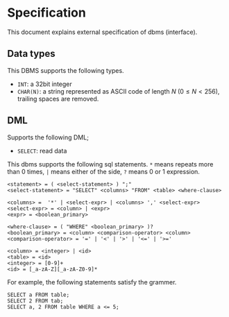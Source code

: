 # Specification

This document explains external specification of dbms (interface).

## Data types

This DBMS supports the following types.

- `INT`: a 32bit integer
- `CHAR(N)`: a string represented as ASCII code of length $N\ (0 \leq N < 256)$, trailing spaces are removed.

## DML

Supports the following DML;

- `SELECT`: read data

This dbms supports the following sql statements.
`*` means repeats more than 0 times, `|` means either of the side, `?` means 0 or 1 expression.

```
<statement> = ( <select-statement> ) ";"
<select-statement> = "SELECT" <columns> "FROM" <table> <where-clause>

<columns> =  '*' | <select-expr> | <columns> ',' <select-expr>
<select-expr> = <column> | <expr>
<expr> = <boolean_primary>

<where-clause> = ( "WHERE" <boolean_primary> )?
<boolean_primary> = <column> <comparison-operator> <column>
<comparison-operator> = '=' | '<' | '>' | '<=' | '>='

<column> = <integer> | <id>
<table> = <id>
<integer> = [0-9]+
<id> = [_a-zA-Z][_a-zA-Z0-9]*
```

For example, the following statements satisfy the grammer.
```
SELECT a FROM table;
SELECT 2 FROM tab;
SELECT a, 2 FROM table WHERE a <= 5;
```